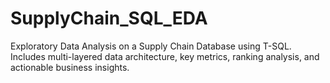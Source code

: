 # SupplyChain_SQL_EDA
Exploratory Data Analysis on a Supply Chain Database using T-SQL. Includes multi-layered data architecture, key metrics, ranking analysis, and actionable business insights.
